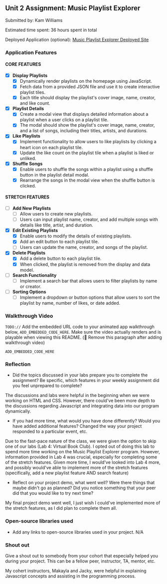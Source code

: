 ## Unit 2 Assignment: Music Playlist Explorer

Submitted by: Kam Williams

Estimated time spent: 36 hours spent in total

Deployed Application (optional): [Music Playlist Explorer Deployed Site](ADD_LINK_HERE)

### Application Features

#### CORE FEATURES

- [x] **Display Playlists**
  - [x] Dynamically render playlists on the homepage using JavaScript.
  - [x] Fetch data from a provided JSON file and use it to create interactive playlist tiles.
  - [x] Each title should display the playlist's cover image, name, creator, and like count.

- [x] **Playlist Details**
  - [x] Create a modal view that displays detailed information about a playlist when a user clicks on a playlist tile.
  - [x] The modal should show the playlist's cover image, name, creator, and a list of songs, including their titles, artists, and durations.

- [x] **Like Playlists**
  - [x] Implement functionality to allow users to like playlists by clicking a heart icon on each playlist tile.
  - [x] Update the like count on the playlist tile when a playlist is liked or unliked.

- [x] **Shuffle Songs**
  - [x] Enable users to shuffle the songs within a playlist using a shuffle button in the playlist detail modal.
  - [x] Rearrange the songs in the modal view when the shuffle button is clicked.

#### STRETCH FEATURES

- [ ] **Add New Playlists**
  - [ ] Allow users to create new playlists.
  - [ ] Users can input playlist name, creator, and add multiple songs with details like title, artist, and duration.

- [x] **Edit Existing Playlists**
  - [x] Enable users to modify the details of existing playlists.
  - [x] Add an edit button to each playlist tile.
  - [ ] Users can update the name, creator, and songs of the playlist.

- [x] **Delete Playlists**
  - [x] Add a delete button to each playlist tile.
  - [x] When clicked, the playlist is removed from the display and data model.

- [ ] **Search Functionality**
  - [ ] Implement a search bar that allows users to filter playlists by name or creator.

- [ ] **Sorting Options**
  - [ ] Implement a dropdown or button options that allow users to sort the playlist by name, number of likes, or date added.

### Walkthrough Video

`TODO://` Add the embedded URL code to your animated app walkthrough below, `ADD_EMBEDDED_CODE_HERE`. Make sure the video actually renders and is playable when viewing this README. (🚫 Remove this paragraph after adding walkthrough video)

`ADD_EMBEDDED_CODE_HERE`

### Reflection

* Did the topics discussed in your labs prepare you to complete the assignment? Be specific, which features in your weekly assignment did you feel unprepared to complete?

The discussions and labs were helpful in the beginning when we were working on HTML and CSS. However, there could've been more depth to the discussions regarding Javascript and integrating data into our program dynamically. 

* If you had more time, what would you have done differently? Would you have added additional features? Changed the way your project responded to a particular event, etc.
  
Due to the fast-pace nature of the class, we were given the option to skip one of our labs (Lab 4: Virtual Book Club). I opted out of doing this lab to spend more time working on the Music Playlist Explorer program. However, information provided in Lab 4 was crucial, especially for completing some of the stretch features. Given more time, I would've looked into Lab 4 more, and possibly would've able to implement more of the stretch features (specifically, add a new playlist feature AND search feature)

* Reflect on your project demo, what went well? Were there things that maybe didn't go as planned? Did you notice something that your peer did that you would like to try next time?

My final project demo went well, I just wish I could've implemented more of the stretch features, as I did plan to complete them all. 

### Open-source libraries used

- Add any links to open-source libraries used in your project.
N/A

### Shout out

Give a shout out to somebody from your cohort that especially helped you during your project. This can be a fellow peer, instructor, TA, mentor, etc.

My cohert instructors, Makayla and Jacky, were helpful in explaining Javascript concepts and assisting in the programming process. 
